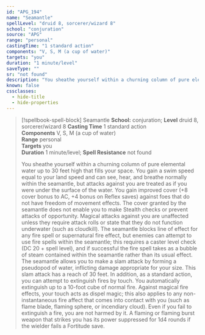 ```yaml
---
id: "APG_194"
name: "Seamantle"
spellLevel: "druid 8, sorcerer/wizard 8"
school: "conjuration"
source: "APG"
range: "personal"
castingTime: "1 standard action"
components: "V, S, M (a cup of water)"
targets: "you"
duration: "1 minute/level"
saveType: ""
sr: "not found"
description: "You sheathe yourself within a churning column of pure elemental water up to 30 feet high that fills your space. You gain a swim speed equal to your land speed and can see, hear, and breathe normally within the seamantle, but attacks against you are treated as if you were under the surface of the water. You gain improved cover (+8 cover bonus to AC, +4 bonus on Reflex saves) against foes that do not have freedom of movement effects. The cover granted by the seamantle does not enable you to make Stealth checks or prevent attacks of opportunity. Magical attacks against you are unaffected unless they require attack rolls or state that they do not function underwater (such as cloudkill).  The seamantle blocks line of effect for any fire spell or supernatural fire effect, but enemies can attempt to use fire spells within the seamantle; this requires a caster level check (DC 20 + spell level), and if successful the fire spell takes as a bubble of steam contained within the seamantle rather than its usual effect.  The seamantle allows you to make a slam attack by forming a pseudopod of water, inflicting damage appropriate for your size. This slam attack has a reach of 30 feet. In addition, as a standard action, you can attempt to extinguish fires by touch.  You automatically extinguish up to a 10-foot cube of normal fire. Against magical fire effects, your touch acts as dispel magic; this also applies to any non-instantaneous fire affect that comes into contact with you (such as flame blade, flaming sphere, or incendiary cloud). Even if you fail to extinguish a fire, you are not harmed by it. A flaming or flaming burst weapon that strikes you has its power suppressed for 1d4 rounds if the wielder fails a Fortitude save."
known: false
cssclasses:
  - hide-title
  - hide-properties
---
```


> [!spellbook-spell-block] Seamantle
> **School:** conjuration; **Level** druid 8, sorcerer/wizard 8
> **Casting Time** 1 standard action  
> **Components** V, S, M (a cup of water)  
> **Range** personal  
> **Targets** you  
> **Duration** 1 minute/level; **Spell Resistance** not found
> 
> You sheathe yourself within a churning column of pure elemental water up to 30 feet high that fills your space. You gain a swim speed equal to your land speed and can see, hear, and breathe normally within the seamantle, but attacks against you are treated as if you were under the surface of the water. You gain improved cover (+8 cover bonus to AC, +4 bonus on Reflex saves) against foes that do not have freedom of movement effects. The cover granted by the seamantle does not enable you to make Stealth checks or prevent attacks of opportunity. Magical attacks against you are unaffected unless they require attack rolls or state that they do not function underwater (such as cloudkill).  The seamantle blocks line of effect for any fire spell or supernatural fire effect, but enemies can attempt to use fire spells within the seamantle; this requires a caster level check (DC 20 + spell level), and if successful the fire spell takes as a bubble of steam contained within the seamantle rather than its usual effect.  The seamantle allows you to make a slam attack by forming a pseudopod of water, inflicting damage appropriate for your size. This slam attack has a reach of 30 feet. In addition, as a standard action, you can attempt to extinguish fires by touch.  You automatically extinguish up to a 10-foot cube of normal fire. Against magical fire effects, your touch acts as dispel magic; this also applies to any non-instantaneous fire affect that comes into contact with you (such as flame blade, flaming sphere, or incendiary cloud). Even if you fail to extinguish a fire, you are not harmed by it. A flaming or flaming burst weapon that strikes you has its power suppressed for 1d4 rounds if the wielder fails a Fortitude save.